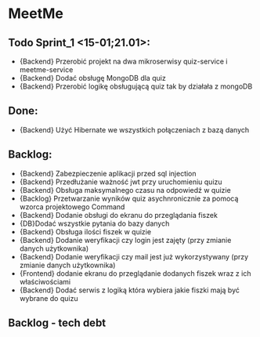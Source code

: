 # MeetMe


## Todo Sprint_1 <15-01;21.01>:
- {Backend} Przerobić projekt na dwa mikroserwisy quiz-service i meetme-service
- {Backend} Dodać obsługę MongoDB dla quiz 
- {Backend} Przerobić logikę obsługującą quiz tak by działała z mongoDB

## Done:
- {Backend} Użyć Hibernate we wszystkich połączeniach z bazą danych


## Backlog:
- {Backend} Zabezpieczenie aplikacji przed sql injection
- {Backend} Przedłużanie ważność jwt przy uruchomieniu quizu
- {Backend} Obsługa maksymalnego czasu na odpowiedź w quizie
- {Backlog} Przetwarzanie wyników quiz asychnronicznie za pomocą wzorca projektowego Command
- {Backend} Dodanie obsługi do ekranu do przeglądania fiszek
- {DB}Dodać wszystkie pytania do bazy danych
- {Backend} Obsługa ilości fiszek w quizie
- {Backend} Dodanie weryfikacji czy login jest zajęty (przy zmianie danych użytkownika)
- {Backend} Dodanie weryfikacji czy mail jest już wykorzystywany (przy zmianie danych użytkownika)
- {Frontend} dodanie ekranu do przeglądanie dodanych fiszek wraz z ich właściwościami
- {Backend} Dodać serwis z logiką która wybiera jakie fiszki mają być wybrane do quizu
## Backlog - tech debt

